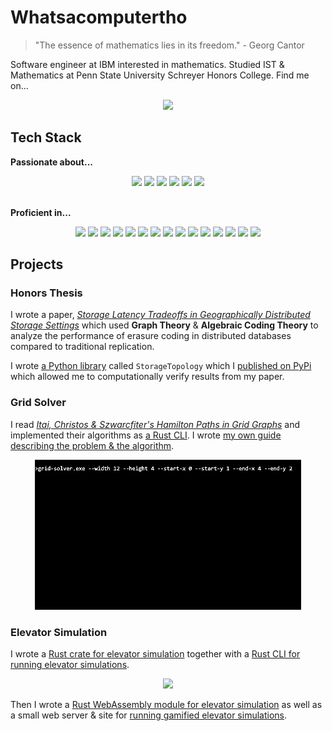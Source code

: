 # Whatsacomputertho

> "The essence of mathematics lies in its freedom." - Georg Cantor

Software engineer at IBM interested in mathematics.  Studied IST & Mathematics at Penn State University Schreyer Honors College.  Find me on...

<div align="center">
    <a href="https://www.linkedin.com/in/ethan-b-500895150/">
        <img src="https://img.shields.io/badge/LinkedIn-0077B5?style=for-the-badge&logo=linkedin&logoColor=white">
    </a>
</div>

## Tech Stack

**Passionate about...**

<div align="center">
    <img src="https://img.shields.io/badge/go-%2300ADD8.svg?style=for-the-badge&logo=go&logoColor=white">
    <img src="https://img.shields.io/badge/rust-%23000000.svg?style=for-the-badge&logo=rust&logoColor=white">
    <img src="https://img.shields.io/badge/kubernetes-%23326ce5.svg?style=for-the-badge&logo=kubernetes&logoColor=white">
    <img src="https://img.shields.io/badge/docker-%230db7ed.svg?style=for-the-badge&logo=docker&logoColor=white">
    <img src="https://img.shields.io/badge/latex-%23008080.svg?style=for-the-badge&logo=latex&logoColor=white">
    <img src="https://img.shields.io/badge/Markdown-000000?style=for-the-badge&logo=markdown&logoColor=white">
</div>

<br>

**Proficient in...**

<div align="center">
    <img src="https://img.shields.io/badge/python-3670A0?style=for-the-badge&logo=python&logoColor=ffdd54">
    <img src="https://img.shields.io/badge/pypi-3775A9?style=for-the-badge&logo=pypi&logoColor=white">
    <img src="https://img.shields.io/badge/Flask-000000?style=for-the-badge&logo=flask&logoColor=white">
    <img src="https://img.shields.io/badge/java-%23ED8B00.svg?style=for-the-badge&logo=openjdk&logoColor=white">
    <img src="https://img.shields.io/badge/Spring_Boot-F2F4F9?style=for-the-badge&logo=spring-boot">
    <img src="https://img.shields.io/badge/c++-%2300599C.svg?style=for-the-badge&logo=c%2B%2B&logoColor=white">
    <img src="https://img.shields.io/badge/shell_script-%23121011.svg?style=for-the-badge&logo=gnu-bash&logoColor=white">
    <img src="https://img.shields.io/badge/Node%20js-339933?style=for-the-badge&logo=nodedotjs&logoColor=white">
    <img src="https://img.shields.io/badge/javascript-%23323330.svg?style=for-the-badge&logo=javascript&logoColor=%23F7DF1E">
    <img src="https://img.shields.io/badge/html5-%23E34F26.svg?style=for-the-badge&logo=html5&logoColor=white">
    <img src="https://img.shields.io/badge/css3-%231572B6.svg?style=for-the-badge&logo=css3&logoColor=white">
    <img src="https://img.shields.io/badge/lit-324FFF?style=for-the-badge&logo=lit&logoColor=white">
    <img src="https://img.shields.io/badge/Helm-0F1689?style=for-the-badge&logo=Helm&labelColor=0F1689">
    <img src="https://img.shields.io/badge/Nginx-009639?style=for-the-badge&logo=nginx&logoColor=white">
    <img src="https://img.shields.io/badge/OpenGL-FFFFFF?style=for-the-badge&logo=opengl">
</div>

## Projects

### Honors Thesis

I wrote a paper, [_Storage Latency Tradeoffs in Geographically Distributed Storage Settings_](https://honors.libraries.psu.edu/files/final_submissions/8130) which used **Graph Theory** & **Algebraic Coding Theory** to analyze the performance of erasure coding in distributed databases compared to traditional replication.

I wrote [a Python library](https://github.com/whatsacomputertho/StorageTopology) called `StorageTopology` which I [published on PyPi](https://pypi.org/project/StorageTopology/) which allowed me to computationally verify results from my paper.

### Grid Solver

I read [_Itai, Christos & Szwarcfiter's Hamilton Paths in Grid Graphs_](https://www.researchgate.net/publication/220616693_Hamilton_Paths_in_Grid_Graphs) and implemented their algorithms as [a Rust CLI](https://github.com/whatsacomputertho/grid-solver).  I wrote [my own guide describing the problem & the algorithm](https://github.com/whatsacomputertho/grid-solver/blob/main/doc/problem-specification.md).

<div align="center">
    <img src="https://github.com/whatsacomputertho/grid-solver/blob/7146be1312c6a689a593468ca487951c833289ed/img/cli-usage.gif">
</div>

### Elevator Simulation

I wrote a [Rust crate for elevator simulation](https://github.com/whatsacomputertho/elevate-lib) together with a [Rust CLI for running elevator simulations](https://github.com/whatsacomputertho/elevate-cli).

<div align="center">
    <img src="https://github.com/whatsacomputertho/elevate-cli/blob/a37d6f6be2bd098eb8747b2549db777557efefb1/doc/assets/elevate-cli.gif">
</div>

Then I wrote a [Rust WebAssembly module for elevator simulation](https://github.com/whatsacomputertho/universal-elevators-plugin) as well as a small web server & site for [running gamified elevator simulations](https://github.com/whatsacomputertho/universal-elevators-web).